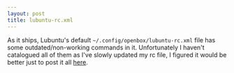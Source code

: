 ```yaml
---
layout: post
title: lubuntu-rc.xml
---
```


As it ships, Lubuntu's default `~/.config/openbox/lubuntu-rc.xml` file has some outdated/non-working commands in it. Unfortunately I haven't catalogued all of them as I've slowly updated my rc file, I figured it would be better just to post it all [here](https://gist.github.com/Thimoteus/083187eaac6840e25504).